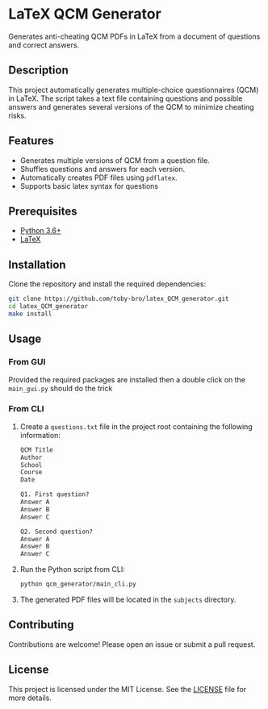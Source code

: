 # LaTeX QCM Generator

Generates anti-cheating QCM PDFs in LaTeX from a document of questions and correct answers.

## Description

This project automatically generates multiple-choice questionnaires (QCM) in LaTeX. The script takes a text file containing questions and possible answers and generates several versions of the QCM to minimize cheating risks.

## Features

- Generates multiple versions of QCM from a question file.
- Shuffles questions and answers for each version.
- Automatically creates PDF files using `pdflatex`.
- Supports basic latex syntax for questions

## Prerequisites

- [Python 3.6+](https://www.python.org/downloads/)
- [LaTeX](https://www.latex-project.org/get/)

## Installation

Clone the repository and install the required dependencies:

```sh
git clone https://github.com/toby-bro/latex_QCM_generator.git
cd latex_QCM_generator
make install
```

## Usage

### From GUI

Provided the required packages are installed then a double click on the `main_gui.py` should do the trick

### From CLI

1. Create a `questions.txt` file in the project root containing the following information:

    ```txt
    QCM Title
    Author
    School
    Course
    Date

    Q1. First question?
    Answer A
    Answer B
    Answer C

    Q2. Second question?
    Answer A
    Answer B
    Answer C
    ```

2. Run the Python script from CLI:

    ```sh
    python qcm_generator/main_cli.py
    ```

3. The generated PDF files will be located in the `subjects` directory.

## Contributing

Contributions are welcome! Please open an issue or submit a pull request.

## License

This project is licensed under the MIT License. See the [LICENSE](LICENSE) file for more details.
